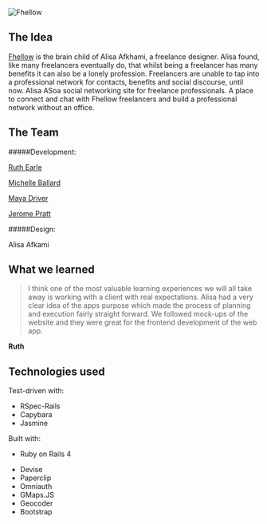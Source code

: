 ![Fhellow](https://www.evernote.com/shard/s31/sh/78148be7-ab59-4509-b16e-e865d54dc19d/b76d6f3da1e974563d374f5d916e26b4/deep/0/Fhellow.png)

The Idea
----
[Fhellow](fhellow.heroku.com) is the brain child of Alisa Afkhami, a freelance designer. Alisa found, like many freelancers eventually do, that whilst being a freelancer has many benefits it can also be a lonely profession. Freelancers are unable to tap into a professional network for contacts, benefits and social discourse, until now. Alisa ASoa social networking site for freelance professionals. A place to connect and chat with Fhellow freelancers and build a professional network without an office. 

The Team
----
#####Development:

[Ruth Earle](https://github.com/ruthearle)

[Michelle Ballard](https://github.com/michelleballard)

[Maya Driver](https://github.com/mayadriver)

[Jerome Pratt](https://github.com/jjromeo)


#####Design:

Alisa Afkami

What we learned
-----
>I think one of the most valuable learning experiences we will all take
>away is working with a client with real expectations. Alisa had a very
>clear idea of the apps purpose which made the process of planning and
>execution fairly straight forward. We followed mock-ups of the website
>and they were great for the frontend development of the web app.

**Ruth**





Technologies used
----
Test-driven with:

- RSpec-Rails 
- Capybara
- Jasmine 

Built with:

- Ruby on Rails 4
* Devise
* Paperclip
* Omniauth
* GMaps.JS
* Geocoder
* Bootstrap


